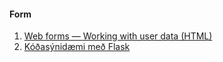 #### Form 
1. [Web forms — Working with user data (HTML)](https://developer.mozilla.org/en-US/docs/Learn/Forms)
1. [Kóðasýnidæmi með Flask](https://github.com/vefthroun/Namsefni-s2/tree/main/5-FORM/FORM)
<!-- 1. [flask.Request](https://tedboy.github.io/flask/generated/generated/flask.Request.html) -->
